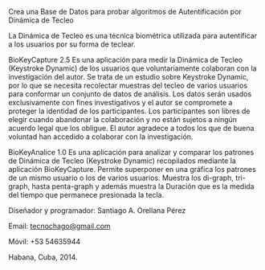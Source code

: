 ﻿Crea una Base de Datos para probar algoritmos de Autentificación por Dinámica de Tecleo

La Dinámica de Tecleo es una técnica biométrica utilizada para autentificar a los usuarios por su forma de teclear. 

BioKeyCapture 2.5
Es una aplicación para medir la Dinámica de Tecleo (Keystroke Dynamic) de los usuarios que voluntariamente colaboran con la investigación del autor. Se trata de un estudio sobre Keystroke Dynamic, por lo que se necesita recolectar muestras del tecleo de varios usuarios para conformar un conjunto de datos de análisis. Los datos serán usados exclusivamente con fines investigativos y el autor se compromete a proteger la identidad de los participantes. Los participantes son libres de elegir cuando abandonar la colaboración y no están sujetos a ningún acuerdo legal que los obligue. El autor agradece a todos los que de buena voluntad han accedido a colaborar con la investigación. 

BioKeyAnalice 1.0
Es una aplicación para analizar y comparar los patrones de Dinámica de Tecleo (Keystroke Dynamic) recopilados mediante la aplicación BioKeyCapture.
Permite superponer en una gráfica los patrones de un mismo usuario o los de varios usuarios.
Muestra los di-graph, tri-graph, hasta penta-graph y además muestra la Duración que es la medida del tiempo que permanece presionada la tecla. 

Diseñador y programador: Santiago A. Orellana Pérez

Email: tecnochago@gmail.com

Móvil: +53 54635944

Habana, Cuba, 2014.
